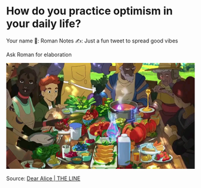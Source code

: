 # How do you practice optimism in your daily life?

Your name 👤: Roman
Notes ✍️: Just a fun tweet to spread good vibes

Ask Roman for elaboration

![Untitled](How%20do%20you%20practice%20optimism%20in%20your%20daily%20life%20eb52472b12a54b569351cbab4fb69844/Untitled.png)

Source: [Dear Alice | THE LINE](https://www.youtube.com/watch?v=z-Ng5ZvrDm4)